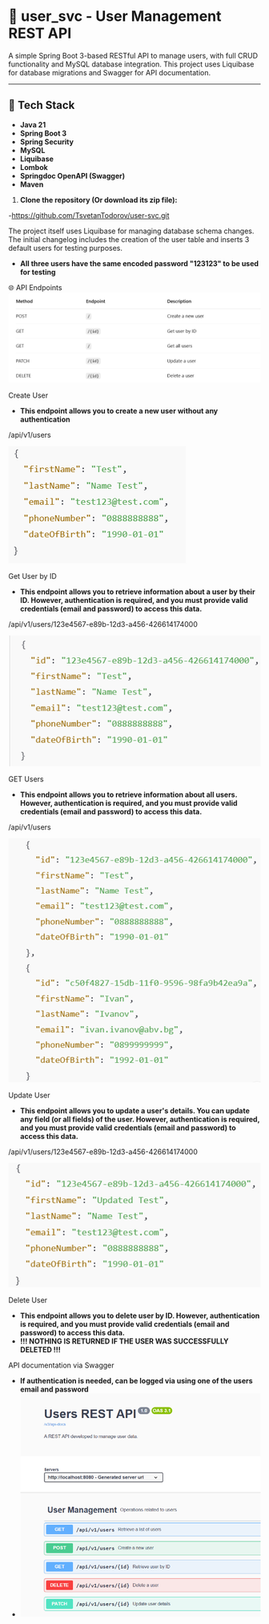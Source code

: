 # 🧾 user_svc - User Management REST API

A simple Spring Boot 3-based RESTful API to manage users, with full CRUD functionality and MySQL database integration. This project uses Liquibase for database migrations and Swagger for API documentation.

---

## 🚀 Tech Stack

- **Java 21**
- **Spring Boot 3**
- **Spring Security**
- **MySQL**
- **Liquibase**
- **Lombok**
- **Springdoc OpenAPI (Swagger)**
- **Maven**




1. **Clone the repository (Or download its zip file):**

-https://github.com/TsvetanTodorov/user-svc.git



The project itself uses Liquibase for managing database schema changes.
The initial changelog includes the creation of the user table and inserts 3 
default users for testing purposes.
- **All three users have the same encoded password "123123" to be used for testing**






🌐 API Endpoints
![img_1.png](img_1.png)



Create User

- **This endpoint allows you to create a new user without any authentication**


/api/v1/users

![img_4.png](img_2.png)


Get User by ID

- **This endpoint allows you to retrieve information about a user by their ID. However, authentication is required, and you must provide valid credentials (email and password) to access this data.**

/api/v1/users/123e4567-e89b-12d3-a456-426614174000

![img_3.png](img_3.png)

GET Users

- **This endpoint allows you to retrieve information about all users. However, authentication is required, and you must provide valid credentials (email and password) to access this data.**

/api/v1/users


![img_4.png](img_4.png)


Update User 

- **This endpoint allows you to update a user's details. You can update any field (or all fields) of the user. However, authentication is required, and you must provide valid credentials (email and password) to access this data.**

/api/v1/users/123e4567-e89b-12d3-a456-426614174000

![img_5.png](img_5.png)


Delete User

- **This endpoint allows you to delete user by ID. However, authentication is required, and you must provide valid credentials (email and password) to access this data.**
- **!!! NOTHING IS RETURNED IF THE USER WAS SUCCESSFULLY DELETED !!!**





API documentation via Swagger
- **If authentication is needed, can be logged via using one of the users email and password**
- ![img_6.png](img_6.png)
